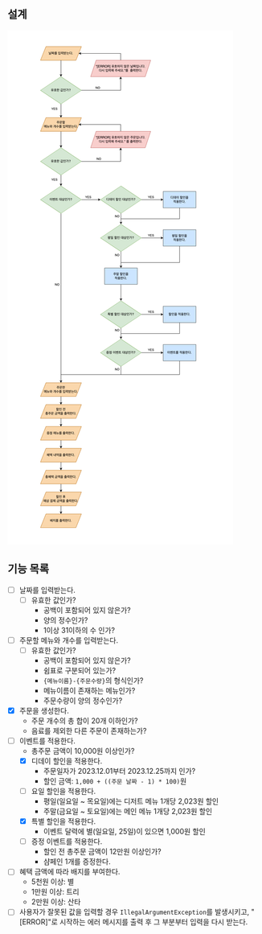 ## 설계

![chrismas.drawio.png](./chrismas.drawio.png)

## 기능 목록

-[ ] 날짜를 입력받는다.
    - [ ] 유효한 값인가?
      - 공백이 포함되어 있지 않은가?
      - 양의 정수인가?
      - 1이상 31이하의 수 인가?
- [ ] 주문할 메뉴와 개수를 입력받는다.
    - [ ] 유효한 값인가?
        - 공백이 포함되어 있지 않은가?
        - 쉼표로 구분되어 있는가?
        - `{메뉴이름}-{주문수량}`의 형식인가?
        - 메뉴이름이 존재하는 메뉴인가?
        - 주문수량이 양의 정수인가?
- [x] 주문을 생성한다.
  - 주문 개수의 총 합이 20개 이하인가?
  - 음료를 제외한 다른 주문이 존재하는가?
- [ ] 이벤트를 적용한다.
    - 총주문 금액이 10,000원 이상인가?
    - [x] 디데이 할인을 적용한다.
        - 주문일자가 2023.12.01부터 2023.12.25까지 인가?
        - 할인 금액: `1,000 + ((주문 날짜 - 1) * 100)`원
    - [ ] 요일 할인을 적용한다.
        - 평일(일요일 ~ 목요일)에는 디저트 메뉴 1개당 2,023원 할인
        - 주말(금요일 ~ 토요일)에는 메인 메뉴 1개당 2,023원 할인
    - [x] 특별 할인을 적용한다.
        - 이벤트 달력에 별(일요일, 25일)이 있으면 1,000원 할인
    - [ ] 증정 이벤트를 적용한다.
        - 할인 전 총주문 금액이 12만원 이상인가?
        - 샴페인 1개를 증정한다.
- [ ] 혜택 금액에 따라 배지를 부여한다.
    - 5천원 이상: 별
    - 1만원 이상: 트리
    - 2만원 이상: 산타
- [ ] 사용자가 잘못된 값을 입력할 경우 `IllegalArgumentException`를 발생시키고, "[ERROR]"로 시작하는 에러 메시지를 출력 후 그 부분부터 입력을 다시 받는다.